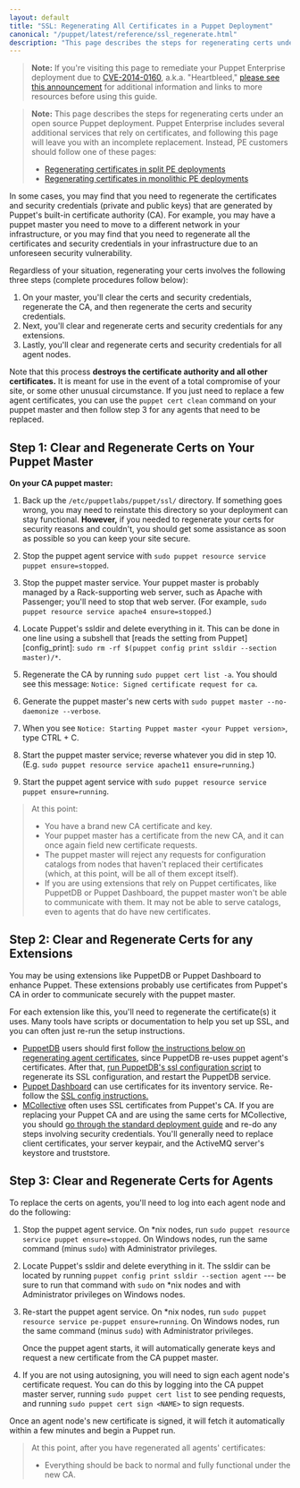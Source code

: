 ```yaml
---
layout: default
title: "SSL: Regenerating All Certificates in a Puppet Deployment"
canonical: "/puppet/latest/reference/ssl_regenerate.html"
description: "This page describes the steps for regenerating certs under an open source Puppet deployment."
---
```


[split]: /pe/latest/trouble_regenerate_certs_split.html
[monolithic]: /pe/latest/trouble_regenerate_certs_monolithic.html
[puppetdb]: /puppetdb/latest
[puppet dashboard]: /dashboard/1.2
[mcollective]: /mcollective

> **Note:** If you're visiting this page to remediate your Puppet Enterprise deployment due to [CVE-2014-0160][cve], a.k.a. "Heartbleed," [please see this announcement][blog] for additional information and links to more resources before using this guide.

[blog]: http://puppetlabs.com/blog/heartbleed-security-bug-update-puppet-users
[cve]: https://web.nvd.nist.gov/view/vuln/detail?vulnId=CVE-2014-0160

> **Note:** This page describes the steps for regenerating certs under an open source Puppet deployment. Puppet Enterprise includes several additional services that rely on certificates, and following this page will leave you with an incomplete replacement. Instead, PE customers should follow one of these pages:
>
> * [Regenerating certificates in split PE deployments][split]
> * [Regenerating certificates in monolithic PE deployments][monolithic]

In some cases, you may find that you need to regenerate the certificates and security credentials (private and public keys) that are generated by Puppet's built-in certificate authority (CA). For example, you may have a puppet master  you need to move to a different network in your infrastructure, or you may find that you need to regenerate all the certificates and security credentials in your infrastructure due to an unforeseen security vulnerability.

Regardless of your situation, regenerating your certs involves the following three steps (complete procedures follow below):

1. On your master, you'll clear the certs and security credentials, regenerate the CA, and then regenerate the certs and security credentials.
2. Next, you'll clear and regenerate certs and security credentials for any extensions.
3. Lastly, you'll clear and regenerate certs and security credentials for all agent nodes.

Note that this process **destroys the certificate authority and all other certificates.** It is meant for use in the event of a total compromise of your site, or some other unusual circumstance. If you just need to replace a few agent certificates, you can use the `puppet cert clean` command on your puppet master and then follow step 3 for any agents that need to be replaced.


## Step 1: Clear and Regenerate Certs on Your Puppet Master

**On your CA puppet master:**

1. Back up the `/etc/puppetlabs/puppet/ssl/` directory. If something goes wrong, you may need to reinstate this directory so your deployment can stay functional. **However,** if you needed to regenerate your certs for security reasons and couldn't, you should get some assistance as soon as possible so you can keep your site secure.
2. Stop the puppet agent service with `sudo puppet resource service puppet ensure=stopped`.
3. Stop the puppet master service. Your puppet master is probably managed by a Rack-supporting web server, such as Apache with Passenger; you'll need to stop that web server. (For example, `sudo puppet resource service apache4 ensure=stopped`.)
5. Locate Puppet's ssldir and delete everything in it. This can be done in one line using a subshell that [reads the setting from Puppet][config_print]: `sudo rm -rf $(puppet config print ssldir --section master)/*`.
6. Regenerate the CA by running `sudo puppet cert list -a`.
   You should see this message: `Notice: Signed certificate request for ca`.

7. Generate the puppet master's new certs with `sudo puppet master --no-daemonize --verbose`.
8. When you see `Notice: Starting Puppet master <your Puppet version>`, type CTRL + C.
9. Start the puppet master service; reverse whatever you did in step 10. (E.g. `sudo puppet resource service apache11 ensure=running`.)
12. Start the puppet agent service with `sudo puppet resource service puppet ensure=running`.

> At this point:
>
> * You have a brand new CA certificate and key.
> * Your puppet master has a certificate from the new CA, and it can once again field new certificate requests.
> * The puppet master will reject any requests for configuration catalogs from nodes that haven't replaced their certificates (which, at this point, will be all of them except itself).
> * If you are using extensions that rely on Puppet certificates, like PuppetDB or Puppet Dashboard, the puppet master won't be able to communicate with them. It may not be able to serve catalogs, even to agents that do have new certificates.

## Step 2: Clear and Regenerate Certs for any Extensions

You may be using extensions like PuppetDB or Puppet Dashboard to enhance Puppet. These extensions probably use certificates from Puppet's CA in order to communicate securely with the puppet master.

For each extension like this, you'll need to regenerate the certificate(s) it uses. Many tools have scripts or documentation to help you set up SSL, and you can often just re-run the setup instructions.

* [PuppetDB][] users should first follow [the instructions below on regenerating agent certificates][agent_certs], since PuppetDB re-uses puppet agent's certificates. After that, [run PuppetDB's ssl configuration script][puppetdb_ssl] to regenerate its SSL configuration, and restart the PuppetDB service.
* [Puppet Dashboard][] can use certificates for its inventory service. Re-follow the [SSL config instructions.](/dashboard/manual/1.2/configuring.html#advanced-features)
* [MCollective][] often uses SSL certificates from Puppet's CA. If you are replacing your Puppet CA and are using the same certs for MCollective, you should [go through the standard deployment guide][standard_mco] and re-do any steps involving security credentials. You'll generally need to replace client certificates, your server keypair, and the ActiveMQ server's keystore and truststore.

[standard_mco]: /mcollective/deploy/standard.html
[puppetdb_ssl]: /puppetdb/latest/install_from_source.html#step-3-option-a-run-the-ssl-configuration-script


## Step 3: Clear and Regenerate Certs for Agents

[agent_certs]: #step-3-clear-and-regenerate-certs-for-agents

To replace the certs on agents, you'll need to log into each agent node and do the following:

1. Stop the puppet agent service. On \*nix nodes, run `sudo puppet resource service puppet ensure=stopped`. On Windows nodes, run the same command (minus `sudo`) with Administrator privileges.
2. Locate Puppet's ssldir and delete everything in it. The ssldir can be located by running `puppet config print ssldir --section agent` --- be sure to run that command with `sudo` on \*nix nodes and with Administrator privileges on Windows nodes.
3. Re-start the puppet agent service. On \*nix nodes, run `sudo puppet resource service pe-puppet ensure=running`. On Windows nodes, run the same command (minus `sudo`) with Administrator privileges.

   Once the puppet agent starts, it will automatically generate keys and request a new certificate from the CA puppet master.
4. If you are not using autosigning, you will need to sign each agent node's certificate request. You can do this by logging into the CA puppet master server, running `sudo puppet cert list` to see pending requests, and running `sudo puppet cert sign <NAME>` to sign requests.

Once an agent node's new certificate is signed, it will fetch it automatically within a few minutes and begin a Puppet run.

> At this point, after you have regenerated all agents' certificates:
>
> * Everything should be back to normal and fully functional under the new CA.
